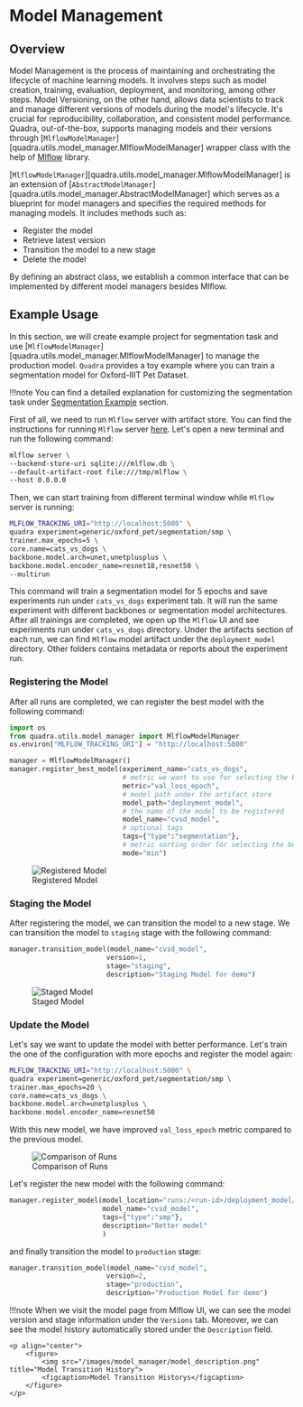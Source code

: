 # Model Management

## Overview

Model Management is the process of maintaining and orchestrating the lifecycle of machine learning models. It involves steps such as model creation, training, evaluation, deployment, and monitoring, among other steps. Model Versioning, on the other hand, allows data scientists to track and manage different versions of models during the model's lifecycle. It's crucial for reproducibility, collaboration, and consistent model performance. Quadra, out-of-the-box, supports managing models and their versions through [`MlflowModelManager`][quadra.utils.model_manager.MlflowModelManager] wrapper class with the help of [Mlflow](https://mlflow.org/) library. 

 [`MlflowModelManager`][quadra.utils.model_manager.MlflowModelManager] is an extension of [`AbstractModelManager`][quadra.utils.model_manager.AbstractModelManager] which serves as a blueprint for model managers and specifies the required methods for managing models. It includes methods such as:

- Register the model
- Retrieve latest version
- Transition the model to a new stage
- Delete the model 

By defining an abstract class, we establish a common interface that can be implemented by different model managers besides Mlflow.


## Example Usage

In this section, we will create example project for segmentation task and use [`MlflowModelManager`][quadra.utils.model_manager.MlflowModelManager] to manage the production model. `Quadra` provides a toy example where you can train a segmentation model for Oxford-IIIT Pet Dataset. 

!!!note
    You can find a detailed explanation for customizing the segmentation task under [Segmentation Example](/tutorials/examples/segmentation.md) section.

First of all, we need to run `Mlflow` server with artifact store. You can find the instructions for running `Mlflow` server [here](https://mlflow.org/docs/latest/tracking.html#mlflow-tracking-servers). Let's open a new terminal and run the following command:

```bash
mlflow server \
--backend-store-uri sqlite:///mlflow.db \
--default-artifact-root file:///tmp/mlflow \
--host 0.0.0.0
```

Then, we can start training from different terminal window while `Mlflow` server is running:

```bash
MLFLOW_TRACKING_URI="http://localhost:5000" \
quadra experiment=generic/oxford_pet/segmentation/smp \
trainer.max_epochs=5 \
core.name=cats_vs_dogs \
backbone.model.arch=unet,unetplusplus \
backbone.model.encoder_name=resnet18,resnet50 \
--multirun
```

This command will train a segmentation model for 5 epochs and save experiments run under `cats_vs_dogs` experiment tab. It will run the same experiment with different backbones or segmentation model architectures. After all trainings are completed, we open up the `Mlflow` UI and see experiments run under `cats_vs_dogs` directory. Under the artifacts section of each run, we can find `Mlflow` model artifact under the `deployment_model` directory. Other folders contains metadata or reports about the experiment run.

### Registering the Model

After all runs are completed, we can register the best model with the following command:

```python
import os
from quadra.utils.model_manager import MlflowModelManager
os.environ["MLFLOW_TRACKING_URI"] = "http://localhost:5000"

manager = MlflowModelManager()
manager.register_best_model(experiment_name="cats_vs_dogs",
                            # metric we want to use for selecting the best model
                            metric="val_loss_epoch", 
                            # model path under the artifact store
                            model_path="deployment_model", 
                            # the name of the model to be registered
                            model_name="cvsd_model", 
                            # optional tags
                            tags={"type":"segmentation"}, 
                            # metric sorting order for selecting the best model
                            mode="min")  
```

<p align="center">
    <figure>
        <img src="/images/model_manager/registered_model.png" title="Registered Model">
        <figcaption>Registered Model</figcaption>
    </figure>
</p>


### Staging the Model

After registering the model, we can transition the model to a new stage. We can transition the model to `staging` stage with the following command:

```python
manager.transition_model(model_name="cvsd_model",
                        version=1,
                        stage="staging",
                        description="Staging Model for demo")
```

<p align="center">
    <figure>
        <img src="/images/model_manager/stage_model.png" title="Staged Model">
        <figcaption>Staged Model</figcaption>
    </figure>
</p>


### Update the Model

Let's say we want to update the model with better performance. Let's train the one of the configuration with more epochs and register the model again:

```bash
MLFLOW_TRACKING_URI="http://localhost:5000" \
quadra experiment=generic/oxford_pet/segmentation/smp \
trainer.max_epochs=20 \
core.name=cats_vs_dogs \
backbone.model.arch=unetplusplus \
backbone.model.encoder_name=resnet50 
```

With this new model, we have improved `val_loss_epoch` metric compared to the previous model.

<p align="center">
    <figure>
        <img src="/images/model_manager/model_compare.png" title="Comparison of Runs">
        <figcaption>Comparison of Runs</figcaption>
    </figure>
</p>

Let's register the new model with the following command:

```python
manager.register_model(model_location="runs:/<run-id>/deployment_model/model.pt",
                       model_name="cvsd_model",
                       tags={"type":"smp"},
                       description="Better model"
                       )
```

and finally transition the model to `production` stage:

```python
manager.transition_model(model_name="cvsd_model",
                        version=2,
                        stage="production",
                        description="Production Model for demo")
```

!!!note
    When we visit the model page from Mlflow UI, we can see the model version and stage information under the `Versions` tab. Moreover, we can see the model history automatically stored under the `Description` field.

    <p align="center">
        <figure>
            <img src="/images/model_manager/model_description.png" title="Model Transition History">
            <figcaption>Model Transition Historys</figcaption>
        </figure>
    </p>




